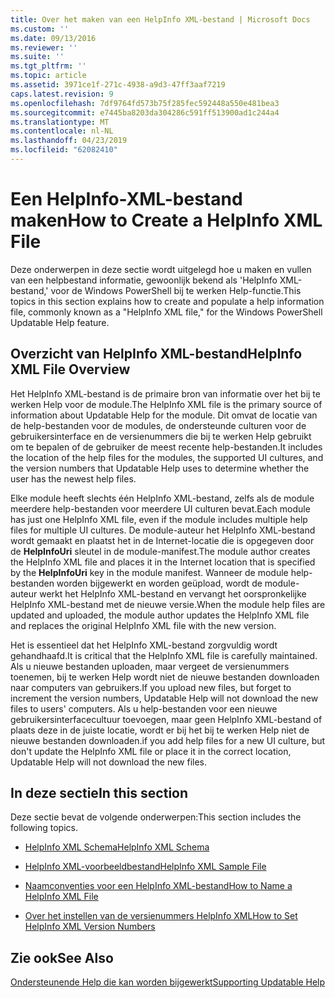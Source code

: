 ```yaml
---
title: Over het maken van een HelpInfo XML-bestand | Microsoft Docs
ms.custom: ''
ms.date: 09/13/2016
ms.reviewer: ''
ms.suite: ''
ms.tgt_pltfrm: ''
ms.topic: article
ms.assetid: 3971ce1f-271c-4938-a9d3-47ff3aaf7219
caps.latest.revision: 9
ms.openlocfilehash: 7df9764fd573b75f285fec592448a550e481bea3
ms.sourcegitcommit: e7445ba8203da304286c591ff513900ad1c244a4
ms.translationtype: MT
ms.contentlocale: nl-NL
ms.lasthandoff: 04/23/2019
ms.locfileid: "62082410"
---
```

# <a name="how-to-create-a-helpinfo-xml-file"></a><span data-ttu-id="5105b-102">Een HelpInfo-XML-bestand maken</span><span class="sxs-lookup"><span data-stu-id="5105b-102">How to Create a HelpInfo XML File</span></span>

<span data-ttu-id="5105b-103">Deze onderwerpen in deze sectie wordt uitgelegd hoe u maken en vullen van een helpbestand informatie, gewoonlijk bekend als 'HelpInfo XML-bestand,' voor de Windows PowerShell bij te werken Help-functie.</span><span class="sxs-lookup"><span data-stu-id="5105b-103">This topics in this section explains how to create and populate a help information file, commonly known as a "HelpInfo XML file," for the Windows PowerShell Updatable Help feature.</span></span>

## <a name="helpinfo-xml-file-overview"></a><span data-ttu-id="5105b-104">Overzicht van HelpInfo XML-bestand</span><span class="sxs-lookup"><span data-stu-id="5105b-104">HelpInfo XML File Overview</span></span>

<span data-ttu-id="5105b-105">Het HelpInfo XML-bestand is de primaire bron van informatie over het bij te werken Help voor de module.</span><span class="sxs-lookup"><span data-stu-id="5105b-105">The HelpInfo XML file is the primary source of information about Updatable Help for the module.</span></span> <span data-ttu-id="5105b-106">Dit omvat de locatie van de help-bestanden voor de modules, de ondersteunde culturen voor de gebruikersinterface en de versienummers die bij te werken Help gebruikt om te bepalen of de gebruiker de meest recente help-bestanden.</span><span class="sxs-lookup"><span data-stu-id="5105b-106">It includes the location of the help files for the modules, the supported UI cultures, and the version numbers that Updatable Help uses to determine whether the user has the newest help files.</span></span>

<span data-ttu-id="5105b-107">Elke module heeft slechts één HelpInfo XML-bestand, zelfs als de module meerdere help-bestanden voor meerdere UI culturen bevat.</span><span class="sxs-lookup"><span data-stu-id="5105b-107">Each module has just one HelpInfo XML file, even if the module includes multiple help files for multiple UI cultures.</span></span> <span data-ttu-id="5105b-108">De module-auteur het HelpInfo XML-bestand wordt gemaakt en plaatst het in de Internet-locatie die is opgegeven door de **HelpInfoUri** sleutel in de module-manifest.</span><span class="sxs-lookup"><span data-stu-id="5105b-108">The module author creates the HelpInfo XML file and places it in the Internet location that is specified by the **HelpInfoUri** key in the module manifest.</span></span> <span data-ttu-id="5105b-109">Wanneer de module help-bestanden worden bijgewerkt en worden geüpload, wordt de module-auteur werkt het HelpInfo XML-bestand en vervangt het oorspronkelijke HelpInfo XML-bestand met de nieuwe versie.</span><span class="sxs-lookup"><span data-stu-id="5105b-109">When the module help files are updated and uploaded, the module author updates the HelpInfo XML file and replaces the original HelpInfo XML file with the new version.</span></span>

<span data-ttu-id="5105b-110">Het is essentieel dat het HelpInfo XML-bestand zorgvuldig wordt gehandhaafd.</span><span class="sxs-lookup"><span data-stu-id="5105b-110">It is critical that the HelpInfo XML file is carefully maintained.</span></span> <span data-ttu-id="5105b-111">Als u nieuwe bestanden uploaden, maar vergeet de versienummers toenemen, bij te werken Help wordt niet de nieuwe bestanden downloaden naar computers van gebruikers.</span><span class="sxs-lookup"><span data-stu-id="5105b-111">If you upload new files, but forget to increment the version numbers, Updatable Help will not download the new files to users' computers.</span></span> <span data-ttu-id="5105b-112">Als u help-bestanden voor een nieuwe gebruikersinterfacecultuur toevoegen, maar geen HelpInfo XML-bestand of plaats deze in de juiste locatie, wordt er bij het bij te werken Help niet de nieuwe bestanden downloaden.</span><span class="sxs-lookup"><span data-stu-id="5105b-112">if you add help files for a new UI culture, but don't update the HelpInfo XML file or place it in the correct location, Updatable Help will not download the new files.</span></span>

## <a name="in-this-section"></a><span data-ttu-id="5105b-113">In deze sectie</span><span class="sxs-lookup"><span data-stu-id="5105b-113">In this section</span></span>

<span data-ttu-id="5105b-114">Deze sectie bevat de volgende onderwerpen:</span><span class="sxs-lookup"><span data-stu-id="5105b-114">This section includes the following topics.</span></span>

- [<span data-ttu-id="5105b-115">HelpInfo XML Schema</span><span class="sxs-lookup"><span data-stu-id="5105b-115">HelpInfo XML Schema</span></span>](./helpinfo-xml-schema.md)

- [<span data-ttu-id="5105b-116">HelpInfo XML-voorbeeldbestand</span><span class="sxs-lookup"><span data-stu-id="5105b-116">HelpInfo XML Sample File</span></span>](./helpinfo-xml-sample-file.md)

- [<span data-ttu-id="5105b-117">Naamconventies voor een HelpInfo XML-bestand</span><span class="sxs-lookup"><span data-stu-id="5105b-117">How to Name a HelpInfo XML File</span></span>](./how-to-name-a-helpinfo-xml-file.md)

- [<span data-ttu-id="5105b-118">Over het instellen van de versienummers HelpInfo XML</span><span class="sxs-lookup"><span data-stu-id="5105b-118">How to Set HelpInfo XML Version Numbers</span></span>](./how-to-set-helpinfo-xml-version-numbers.md)

## <a name="see-also"></a><span data-ttu-id="5105b-119">Zie ook</span><span class="sxs-lookup"><span data-stu-id="5105b-119">See Also</span></span>

[<span data-ttu-id="5105b-120">Ondersteunende Help die kan worden bijgewerkt</span><span class="sxs-lookup"><span data-stu-id="5105b-120">Supporting Updatable Help</span></span>](./supporting-updatable-help.md)